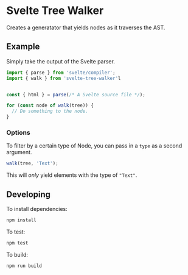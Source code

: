 # Svelte Tree Walker

Creates a generatator that yields nodes as it traverses the AST.

## Example

Simply take the output of the Svelte parser.

```ts
import { parse } from 'svelte/compiler';
import { walk } from 'svelte-tree-walker'l


const { html } = parse(/* A Svelte source file */);

for (const node of walk(tree)) {
  // Do something to the node.
}
```

### Options

To filter by a certain type of Node, you can pass in a `type` as a second argument.

```ts
walk(tree, 'Text');
```

This will _only_ yield elements with the type of `"Text"`.

## Developing

To install dependencies:

```bash
npm install
```

To test:

```bash
npm test
```

To build:

```bash
npm run build
```
